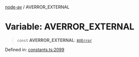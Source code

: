[node-av](../globals.md) / AVERROR\_EXTERNAL

# Variable: AVERROR\_EXTERNAL

> `const` **AVERROR\_EXTERNAL**: [`AVError`](../type-aliases/AVError.md)

Defined in: [constants.ts:2099](https://github.com/seydx/av/blob/f8631fc881b394300b1479f511d55cf1c370a87f/src/constants/constants.ts#L2099)
